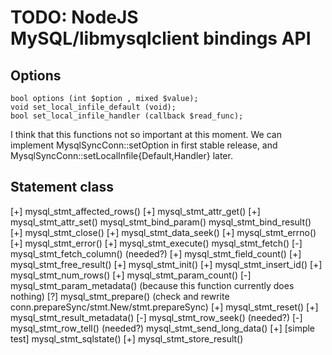 TODO: NodeJS MySQL/libmysqlclient bindings API
==============================================

Options
-------

    bool options (int $option , mixed $value);
    void set_local_infile_default (void);
    bool set_local_infile_handler (callback $read_func);

I think that this functions not so important at this moment.
We can implement MysqlSyncConn::setOption in first stable release,
and MysqlSyncConn::setLocalInfile{Default,Handler} later.

Statement class
---------------

[+] mysql_stmt_affected_rows()
[+] mysql_stmt_attr_get()
[+] mysql_stmt_attr_set()
mysql_stmt_bind_param()
mysql_stmt_bind_result()
[+] mysql_stmt_close()
[+] mysql_stmt_data_seek()
[+] mysql_stmt_errno()
[+] mysql_stmt_error()
[+] mysql_stmt_execute()
mysql_stmt_fetch()
[-] mysql_stmt_fetch_column() (needed?)
[+] mysql_stmt_field_count()
[+] mysql_stmt_free_result()
[+] mysql_stmt_init()
[+] mysql_stmt_insert_id()
[+] mysql_stmt_num_rows()
[+] mysql_stmt_param_count()
[-] mysql_stmt_param_metadata() (because this function currently does nothing)
[?] mysql_stmt_prepare() (check and rewrite conn.prepareSync/stmt.New/stmt.prepareSync)
[+] mysql_stmt_reset()
[+] mysql_stmt_result_metadata()
[-] mysql_stmt_row_seek() (needed?)
[-] mysql_stmt_row_tell() (needed?)
mysql_stmt_send_long_data()
[+] [simple test] mysql_stmt_sqlstate()
[+] mysql_stmt_store_result()

